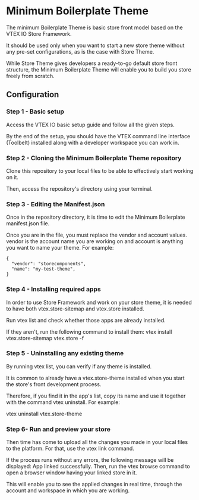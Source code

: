 # Minimum Boilerplate Theme
The minimum Boilerplate Theme is basic store front model based on the VTEX IO Store Framework.

It should be used only when you want to start a new store theme without any pre-set configurations, as is the case with Store Theme.

While Store Theme gives developers a ready-to-go default store front structure, the Minimum Boilerplate Theme will enable you to build you store freely from scratch.

## Configuration
### Step 1 - Basic setup
Access the VTEX IO basic setup guide and follow all the given steps.

By the end of the setup, you should have the VTEX command line interface (Toolbelt) installed along with a developer workspace you can work in.

### Step 2 - Cloning the Minimum Boilerplate Theme repository
Clone this repository to your local files to be able to effectively start working on it.

Then, access the repository's directory using your terminal.

### Step 3 - Editing the Manifest.json
Once in the repository directory, it is time to edit the Minimum Boilerplate manifest.json file.

Once you are in the file, you must replace the vendor and account values. vendor is the account name you are working on and account is anything you want to name your theme. For example:
```
{
  "vendor": "storecomponents",
  "name": "my-test-theme",
}
```
### Step 4 - Installing required apps
In order to use Store Framework and work on your store theme, it is needed to have both vtex.store-sitemap and vtex.store installed.

Run vtex list and check whether those apps are already installed.

If they aren't, run the following command to install them: vtex install vtex.store-sitemap vtex.store -f

### Step 5 - Uninstalling any existing theme
By running vtex list, you can verify if any theme is installed.

It is common to already have a vtex.store-theme installed when you start the store's front development process.

Therefore, if you find it in the app's list, copy its name and use it together with the command vtex uninstall. For example:

vtex uninstall vtex.store-theme
### Step 6- Run and preview your store
Then time has come to upload all the changes you made in your local files to the platform. For that, use the vtex link command.

If the process runs without any errors, the following message will be displayed: App linked successfully. Then, run the vtex browse command to open a browser window having your linked store in it.

This will enable you to see the applied changes in real time, through the account and workspace in which you are working.